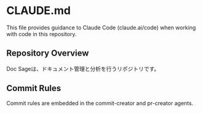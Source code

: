 # CLAUDE.md

This file provides guidance to Claude Code (claude.ai/code) when working with code in this repository.

## Repository Overview

Doc Sageは、ドキュメント管理と分析を行うリポジトリです。

## Commit Rules

Commit rules are embedded in the commit-creator and pr-creator agents.